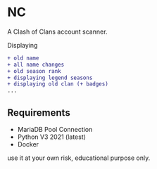 # NC
A Clash of Clans account scanner.

Displaying
```diff
+ old name
+ all name changes
+ old season rank
+ displaying legend seasons
+ displaying old clan (+ badges)
...
```
## Requirements  
- MariaDB Pool Connection 
- Python V3 2021 (latest)
- Docker

use it at your own risk, educational purpose only.